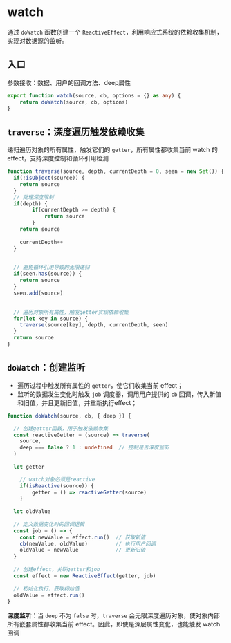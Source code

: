 # watch
通过 `doWatch` 函数创建一个 `ReactiveEffect`，利用响应式系统的依赖收集机制，实现对数据源的监听。

## 入口
参数接收：数据、用户的回调方法、deep属性
```ts
export function watch(source, cb, options = {} as any) {
    return doWatch(source, cb, options)
}
```

## `traverse`：深度遍历触发依赖收集
递归遍历对象的所有属性，触发它们的 `getter`，所有属性都收集当前 watch 的 effect，支持深度控制和循环引用检测
```ts
function traverse(source, depth, currentDepth = 0, seen = new Set()) {
  if(!isObject(source)) {
    return source
  }
  // 处理深度限制
  if(depth) {
        if(currentDepth >= depth) {
            return source
        }
    return source
    
    currentDepth++
  }

  
  // 避免循环引用导致的无限递归
  if(seen.has(source)) {
    return source
  }
  seen.add(source)
  

  // 遍历对象所有属性，触发getter实现依赖收集
  for(let key in source) {
    traverse(source[key], depth, currentDepth, seen)
  }
  return source
}
```

## `doWatch`：创建监听
 - 遍历过程中触发所有属性的 `getter`，使它们收集当前 effect；
 - 监听的数据发生变化时触发 `job` 调度器，调用用户提供的 `cb` 回调，传入新值和旧值，并且更新旧值，并重新执行effect；
```ts
function doWatch(source, cb, { deep }) {

  // 创建getter函数，用于触发依赖收集
  const reactiveGetter = (source) => traverse(
    source, 
    deep === false ? 1 : undefined  // 控制是否深度监听
  )
  
  let getter

    // watch对象必须是reactive
    if(isReactive(source)) {
        getter = () => reactiveGetter(source)
    }
    
  let oldValue
  
  // 定义数据变化时的回调逻辑
  const job = () => {
    const newValue = effect.run()  // 获取新值
    cb(newValue, oldValue)         // 执行用户回调
    oldValue = newValue            // 更新旧值
  }
  
  // 创建effect，关联getter和job
  const effect = new ReactiveEffect(getter, job)
  
  // 初始化执行，获取初始值
  oldValue = effect.run()
}
```
**深度监听**：当 `deep` 不为 `false` 时，`traverse` 会无限深度遍历对象，使对象内部所有嵌套属性都收集当前 effect。因此，即使是深层属性变化，也能触发 watch 回调